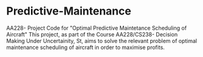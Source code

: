 # Predictive-Maintenance
AA228- Project Code for "Optimal Predictive Maintetance Scheduling of Aircraft"
This project, as part of the Course AA228/CS238- Decision Making Under Uncertainity, St, aims to solve the relevant problem of optimal maintenance scheduling of aircraft in order to maximise profits.

